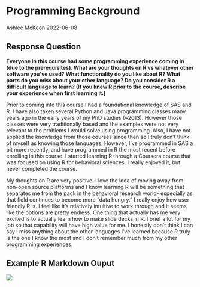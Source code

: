 Programming Background
================
Ashlee McKeon
2022-06-08

## Response Question

**Everyone in this course had some programming experience coming in (due
to the prerequisites). What are your thoughts on R vs whatever other
software you’ve used? What functionality do you like about R? What parts
do you miss about your other language? Do you consider R a difficult
language to learn? (If you knew R prior to the course, describe your
experience when first learning it.)**

Prior to coming into this course I had a foundational knowledge of SAS
and R. I have also taken several Python and Java programming classes
many years ago in the early years of my PhD studies (\~2013). However
those classes were very traditionally based and the examples were not
very relevant to the problems I would solve using programming. Also, I
have not applied the knowledge from those courses since then so I truly
don’t think of myself as knowing those languages. However, I’ve
programmed in SAS a bit more recently, and have programmed in R the most
recent before enrolling in this course. I started learning R through a
Coursera course that was focused on using R for behavioral sciences. I
really enjoyed it, but never completed the course.

My thoughts on R are very positive. I love the idea of moving away from
non-open source platforms and I know learning R will be something that
separates me from the pack in the behavioral research world- especially
as that field continues to become more “data hungry.” I really enjoy how
user friendly R is. I feel like it’s relatively intuitive to work
through and it seems like the options are pretty endless. One thing that
actually has me very excited is to actually learn how to make slide
decks in R. I brief a lot for my job so that capability will have high
value for me. I honestly don’t think I can say I miss anything about the
other languages I’ve learned because R truly is the one I know the most
and I don’t remember much from my other programming experiences.

## Example R Markdown Ouput

![](/Users/ashleebrookemckeon/Desktop/ST558_Databases/st558/imagescars-1.png)<!-- -->
